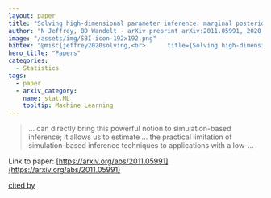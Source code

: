 ```yaml
---
layout: paper
title: "Solving high-dimensional parameter inference: marginal posterior densities & Moment Networks"
author: "N Jeffrey, BD Wandelt - arXiv preprint arXiv:2011.05991, 2020 - arxiv.org"
image: "/assets/img/SBI-icon-192x192.png"
bibtex: "@misc{jeffrey2020solving,<br>      title={Solving high-dimensional parameter inference: marginal posterior densities & Moment Networks}, <br>      author={Niall Jeffrey and Benjamin D. Wandelt},<br>      year={2020},<br>      eprint={2011.05991},<br>      archivePrefix={arXiv},<br>      primaryClass={stat.ML}<br>}"
hero_title: "Papers"
categories:
  - Statistics
tags:
  - paper
  - arxiv_category:
    name: stat.ML
    tooltip: Machine Learning
---
```

>… can directly bring this powerful notion to simulation-based inference; it allows us to estimate … the practical limitation of simulation-based inference techniques to applications with a low-…

Link to paper: [https://arxiv.org/abs/2011.05991](https://arxiv.org/abs/2011.05991)

[cited by](https://scholar.google.com/scholar?cites=16795873179513710384&as_sdt=2005&sciodt=0,5&hl=en&num=20)
